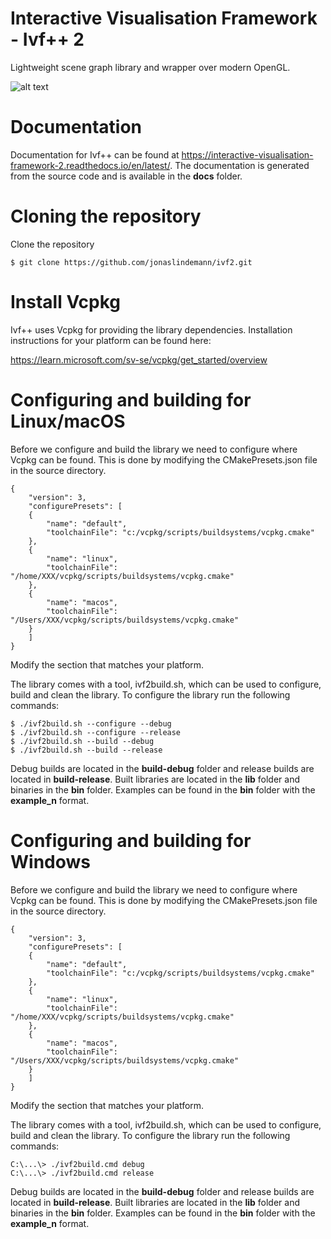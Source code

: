 # Interactive Visualisation Framework - Ivf++ 2

Lightweight scene graph library and wrapper over modern OpenGL. 

![alt text](docs/docs/images/logo.png "Logo")

# Documentation

Documentation for Ivf++ can be found at https://interactive-visualisation-framework-2.readthedocs.io/en/latest/. The documentation is generated from the source code and is available in the **docs** folder.

# Cloning the repository

Clone the repository

    $ git clone https://github.com/jonaslindemann/ivf2.git

# Install Vcpkg

Ivf++ uses Vcpkg for providing the library dependencies. Installation instructions for your platform can be found here:

https://learn.microsoft.com/sv-se/vcpkg/get_started/overview

# Configuring and building for Linux/macOS

Before we configure and build the library we need to configure where Vcpkg can be found. This is done by modifying the CMakePresets.json file in the source directory. 

    {
        "version": 3,
        "configurePresets": [
        {
            "name": "default",
            "toolchainFile": "c:/vcpkg/scripts/buildsystems/vcpkg.cmake"
        },
        {
            "name": "linux",
            "toolchainFile": "/home/XXX/vcpkg/scripts/buildsystems/vcpkg.cmake"
        },
        {
            "name": "macos",
            "toolchainFile": "/Users/XXX/vcpkg/scripts/buildsystems/vcpkg.cmake"
        }
        ]
    }

Modify the section that matches your platform.

The library comes with a tool, ivf2build.sh, which can be used to configure, build and clean the library. To configure the library run the following commands:

    $ ./ivf2build.sh --configure --debug
    $ ./ivf2build.sh --configure --release
    $ ./ivf2build.sh --build --debug
    $ ./ivf2build.sh --build --release

Debug builds are located in the **build-debug** folder and release builds are located in **build-release**. Built libraries are located in the **lib** folder and binaries in the **bin** folder. Examples can be found in the **bin** folder with the **example_n** format.

# Configuring and building for Windows

Before we configure and build the library we need to configure where Vcpkg can be found. This is done by modifying the CMakePresets.json file in the source directory. 

    {
        "version": 3,
        "configurePresets": [
        {
            "name": "default",
            "toolchainFile": "c:/vcpkg/scripts/buildsystems/vcpkg.cmake"
        },
        {
            "name": "linux",
            "toolchainFile": "/home/XXX/vcpkg/scripts/buildsystems/vcpkg.cmake"
        },
        {
            "name": "macos",
            "toolchainFile": "/Users/XXX/vcpkg/scripts/buildsystems/vcpkg.cmake"
        }
        ]
    }

Modify the section that matches your platform.

The library comes with a tool, ivf2build.sh, which can be used to configure, build and clean the library. To configure the library run the following commands:

    C:\...\> ./ivf2build.cmd debug
    C:\...\> ./ivf2build.cmd release

Debug builds are located in the **build-debug** folder and release builds are located in **build-release**. Built libraries are located in the **lib** folder and binaries in the **bin** folder. Examples can be found in the **bin** folder with the **example_n** format.
